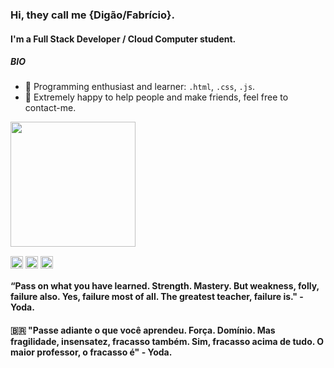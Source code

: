 
### Hi, they call me {Digão/Fabrício}. 

#### I'm a Full Stack Developer / Cloud Computer student.

##### BIO
- 🌱 Programming enthusiast and learner: `.html`, `.css`, `.js`.
- 🤝 Extremely happy to help people and make friends, feel free to contact-me.
<img src="https://media0.giphy.com/media/fWfowxJtHySJ0SGCgN/giphy.gif" width="200" height="200" />

<a href="https://t.me/fabrjcio" target="blank"><img align="center" src="https://raw.githubusercontent.com/fadetobash/fadetobash/1dd31af03e6852073519712a4a27852b97efd2d3/assets/telegram.svg" alt="fabricio.sousa#3979" height="20" width="20" /></a>
<a href="https://discord.gg/fabricio.sousa#3979" target="blank"><img align="center" src="https://raw.githubusercontent.com/fadetobash/fadetobash/ee09c1825a9767153fe975e3eac277efcd175360/assets/discord.svg" alt="fabricio.sousa#3979" height="20" width="20" /></a>
<a href="mailto:fabrjcio@gmail.com" target="blank"><img align="center" src="https://raw.githubusercontent.com/fadetobash/fadetobash/ee09c1825a9767153fe975e3eac277efcd175360/assets/gmail.svg" alt="fabricio.sousa#3979" height="20" width="20" /></a>
</p>

#### “Pass on what you have learned. Strength. Mastery. But weakness, folly, failure also. Yes, failure most of all. The greatest teacher, failure is." - Yoda.

#### :brazil: "Passe adiante o que você aprendeu. Força. Domínio. Mas fragilidade, insensatez, fracasso também. Sim, fracasso acima de tudo. O maior professor, o fracasso é" - Yoda. 
